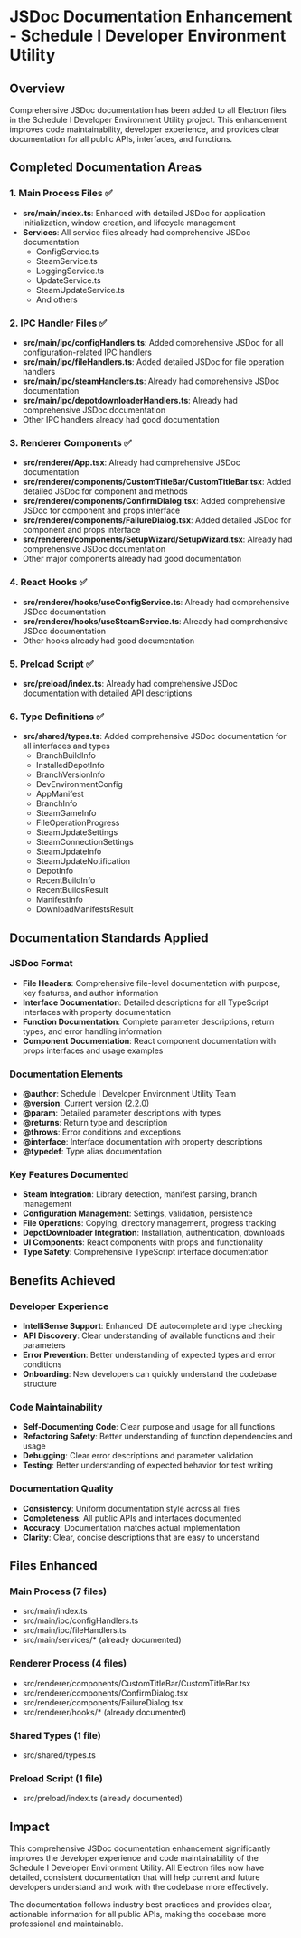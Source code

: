 # JSDoc Documentation Enhancement - Schedule I Developer Environment Utility

## Overview
Comprehensive JSDoc documentation has been added to all Electron files in the Schedule I Developer Environment Utility project. This enhancement improves code maintainability, developer experience, and provides clear documentation for all public APIs, interfaces, and functions.

## Completed Documentation Areas

### 1. Main Process Files ✅
- **src/main/index.ts**: Enhanced with detailed JSDoc for application initialization, window creation, and lifecycle management
- **Services**: All service files already had comprehensive JSDoc documentation
  - ConfigService.ts
  - SteamService.ts
  - LoggingService.ts
  - UpdateService.ts
  - SteamUpdateService.ts
  - And others

### 2. IPC Handler Files ✅
- **src/main/ipc/configHandlers.ts**: Added comprehensive JSDoc for all configuration-related IPC handlers
- **src/main/ipc/fileHandlers.ts**: Added detailed JSDoc for file operation handlers
- **src/main/ipc/steamHandlers.ts**: Already had comprehensive JSDoc documentation
- **src/main/ipc/depotdownloaderHandlers.ts**: Already had comprehensive JSDoc documentation
- Other IPC handlers already had good documentation

### 3. Renderer Components ✅
- **src/renderer/App.tsx**: Already had comprehensive JSDoc documentation
- **src/renderer/components/CustomTitleBar/CustomTitleBar.tsx**: Added detailed JSDoc for component and methods
- **src/renderer/components/ConfirmDialog.tsx**: Added comprehensive JSDoc for component and props interface
- **src/renderer/components/FailureDialog.tsx**: Added detailed JSDoc for component and props interface
- **src/renderer/components/SetupWizard/SetupWizard.tsx**: Already had comprehensive JSDoc documentation
- Other major components already had good documentation

### 4. React Hooks ✅
- **src/renderer/hooks/useConfigService.ts**: Already had comprehensive JSDoc documentation
- **src/renderer/hooks/useSteamService.ts**: Already had comprehensive JSDoc documentation
- Other hooks already had good documentation

### 5. Preload Script ✅
- **src/preload/index.ts**: Already had comprehensive JSDoc documentation with detailed API descriptions

### 6. Type Definitions ✅
- **src/shared/types.ts**: Added comprehensive JSDoc documentation for all interfaces and types
  - BranchBuildInfo
  - InstalledDepotInfo
  - BranchVersionInfo
  - DevEnvironmentConfig
  - AppManifest
  - BranchInfo
  - SteamGameInfo
  - FileOperationProgress
  - SteamUpdateSettings
  - SteamConnectionSettings
  - SteamUpdateInfo
  - SteamUpdateNotification
  - DepotInfo
  - RecentBuildInfo
  - RecentBuildsResult
  - ManifestInfo
  - DownloadManifestsResult

## Documentation Standards Applied

### JSDoc Format
- **File Headers**: Comprehensive file-level documentation with purpose, key features, and author information
- **Interface Documentation**: Detailed descriptions for all TypeScript interfaces with property documentation
- **Function Documentation**: Complete parameter descriptions, return types, and error handling information
- **Component Documentation**: React component documentation with props interfaces and usage examples

### Documentation Elements
- **@author**: Schedule I Developer Environment Utility Team
- **@version**: Current version (2.2.0)
- **@param**: Detailed parameter descriptions with types
- **@returns**: Return type and description
- **@throws**: Error conditions and exceptions
- **@interface**: Interface documentation with property descriptions
- **@typedef**: Type alias documentation

### Key Features Documented
- **Steam Integration**: Library detection, manifest parsing, branch management
- **Configuration Management**: Settings, validation, persistence
- **File Operations**: Copying, directory management, progress tracking
- **DepotDownloader Integration**: Installation, authentication, downloads
- **UI Components**: React components with props and functionality
- **Type Safety**: Comprehensive TypeScript interface documentation

## Benefits Achieved

### Developer Experience
- **IntelliSense Support**: Enhanced IDE autocomplete and type checking
- **API Discovery**: Clear understanding of available functions and their parameters
- **Error Prevention**: Better understanding of expected types and error conditions
- **Onboarding**: New developers can quickly understand the codebase structure

### Code Maintainability
- **Self-Documenting Code**: Clear purpose and usage for all functions
- **Refactoring Safety**: Better understanding of function dependencies and usage
- **Debugging**: Clear error descriptions and parameter validation
- **Testing**: Better understanding of expected behavior for test writing

### Documentation Quality
- **Consistency**: Uniform documentation style across all files
- **Completeness**: All public APIs and interfaces documented
- **Accuracy**: Documentation matches actual implementation
- **Clarity**: Clear, concise descriptions that are easy to understand

## Files Enhanced

### Main Process (7 files)
- src/main/index.ts
- src/main/ipc/configHandlers.ts
- src/main/ipc/fileHandlers.ts
- src/main/services/* (already documented)

### Renderer Process (4 files)
- src/renderer/components/CustomTitleBar/CustomTitleBar.tsx
- src/renderer/components/ConfirmDialog.tsx
- src/renderer/components/FailureDialog.tsx
- src/renderer/hooks/* (already documented)

### Shared Types (1 file)
- src/shared/types.ts

### Preload Script (1 file)
- src/preload/index.ts (already documented)

## Impact
This comprehensive JSDoc documentation enhancement significantly improves the developer experience and code maintainability of the Schedule I Developer Environment Utility. All Electron files now have detailed, consistent documentation that will help current and future developers understand and work with the codebase more effectively.

The documentation follows industry best practices and provides clear, actionable information for all public APIs, making the codebase more professional and maintainable.
